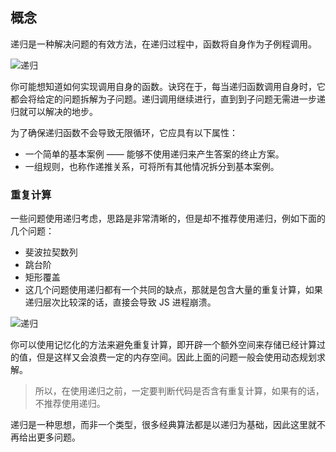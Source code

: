 <!--
 * @Author: zhangyu
 * @Email: zhangdulin@outlook.com
 * @Date: 2021-07-15 16:19:33
 * @LastEditors: zhangyu
 * @LastEditTime: 2021-07-15 17:52:36
 * @Description:
-->

## 概念

递归是一种解决问题的有效方法，在递归过程中，函数将自身作为子例程调用。

![递归](/dulinyu-blog/arithmetic/fJgzFyM6WvXGOi7.png "递归")

你可能想知道如何实现调用自身的函数。诀窍在于，每当递归函数调用自身时，它都会将给定的问题拆解为子问题。递归调用继续进行，直到到子问题无需进一步递归就可以解决的地步。

为了确保递归函数不会导致无限循环，它应具有以下属性：

- 一个简单的基本案例 —— 能够不使用递归来产生答案的终止方案。
- 一组规则，也称作递推关系，可将所有其他情况拆分到基本案例。

### 重复计算

一些问题使用递归考虑，思路是非常清晰的，但是却不推荐使用递归，例如下面的几个问题：

- 斐波拉契数列
- 跳台阶
- 矩形覆盖
- 这几个问题使用递归都有一个共同的缺点，那就是包含大量的重复计算，如果递归层次比较深的话，直接会导致 JS 进程崩溃。

![递归](/dulinyu-blog/arithmetic/fA3okFVIMlxS1Q6.jpg "递归")

你可以使用记忆化的方法来避免重复计算，即开辟一个额外空间来存储已经计算过的值，但是这样又会浪费一定的内存空间。因此上面的问题一般会使用动态规划求解。

> 所以，在使用递归之前，一定要判断代码是否含有重复计算，如果有的话，不推荐使用递归。

递归是一种思想，而非一个类型，很多经典算法都是以递归为基础，因此这里就不再给出更多问题。
